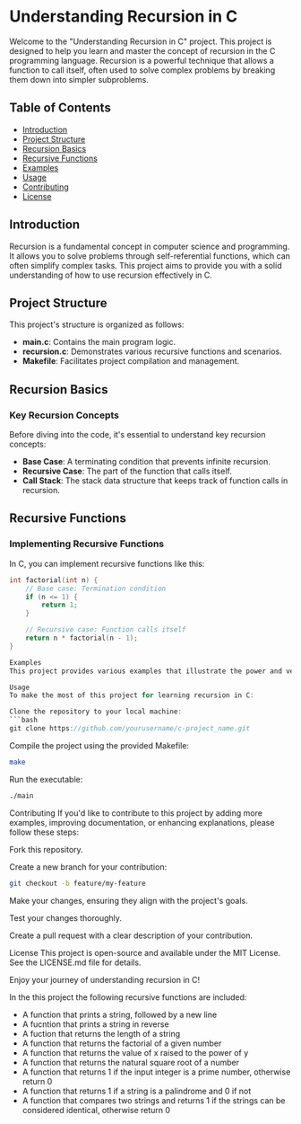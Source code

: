 # Understanding Recursion in C

Welcome to the "Understanding Recursion in C" project. This project is designed to help you learn and master the concept of recursion in the C programming language. Recursion is a powerful technique that allows a function to call itself, often used to solve complex problems by breaking them down into simpler subproblems.

## Table of Contents

- [Introduction](#introduction)
- [Project Structure](#project-structure)
- [Recursion Basics](#recursion-basics)
- [Recursive Functions](#recursive-functions)
- [Examples](#examples)
- [Usage](#usage)
- [Contributing](#contributing)
- [License](#license)

## Introduction

Recursion is a fundamental concept in computer science and programming. It allows you to solve problems through self-referential functions, which can often simplify complex tasks. This project aims to provide you with a solid understanding of how to use recursion effectively in C.

## Project Structure

This project's structure is organized as follows:

- **main.c**: Contains the main program logic.
- **recursion.c**: Demonstrates various recursive functions and scenarios.
- **Makefile**: Facilitates project compilation and management.

## Recursion Basics

### Key Recursion Concepts

Before diving into the code, it's essential to understand key recursion concepts:

- **Base Case**: A terminating condition that prevents infinite recursion.
- **Recursive Case**: The part of the function that calls itself.
- **Call Stack**: The stack data structure that keeps track of function calls in recursion.

## Recursive Functions

### Implementing Recursive Functions

In C, you can implement recursive functions like this:

```c
int factorial(int n) {
    // Base case: Termination condition
    if (n <= 1) {
        return 1;
    }

    // Recursive case: Function calls itself
    return n * factorial(n - 1);
}

Examples
This project provides various examples that illustrate the power and versatility of recursion. You'll find examples demonstrating the calculation of factorials, Fibonacci numbers, and more in the recursion.c file.

Usage
To make the most of this project for learning recursion in C:

Clone the repository to your local machine:
```bash
git clone https://github.com/yourusername/c-project_name.git
```
Compile the project using the provided Makefile:
```bash
make
```
Run the executable:
```bash
./main
```
Contributing
If you'd like to contribute to this project by adding more examples, improving documentation, or enhancing explanations, please follow these steps:

Fork this repository.

Create a new branch for your contribution:
```bash
git checkout -b feature/my-feature
```
Make your changes, ensuring they align with the project's goals.

Test your changes thoroughly.

Create a pull request with a clear description of your contribution.

License
This project is open-source and available under the MIT License. See the LICENSE.md file for details.

Enjoy your journey of understanding recursion in C!


In the this project the following recursive functions are included:

* A function that prints a string, followed by a new line
* A fucntion that prints a string in reverse
* A fuction that returns the length of a string
* A function that returns the factorial of a given number
* A function that returns the value of x raised to the power of y
* A function that returns the natural square root of a number
* A function that returns 1 if the input integer is a prime number, otherwise return 0
* A function that returns 1 if a string is a palindrome and 0 if not
* A function  that compares two strings and returns 1 if the strings can be considered identical, otherwise return 0 
